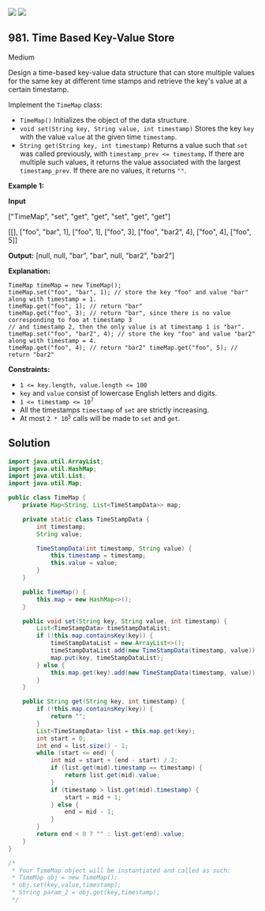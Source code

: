 [![](https://img.shields.io/github/stars/javadev/LeetCode-in-Java?label=Stars&style=flat-square)](https://github.com/javadev/LeetCode-in-Java)
[![](https://img.shields.io/github/forks/javadev/LeetCode-in-Java?label=Fork%20me%20on%20GitHub%20&style=flat-square)](https://github.com/javadev/LeetCode-in-Java/fork)

## 981\. Time Based Key-Value Store

Medium

Design a time-based key-value data structure that can store multiple values for the same key at different time stamps and retrieve the key's value at a certain timestamp.

Implement the `TimeMap` class:

*   `TimeMap()` Initializes the object of the data structure.
*   `void set(String key, String value, int timestamp)` Stores the key `key` with the value `value` at the given time `timestamp`.
*   `String get(String key, int timestamp)` Returns a value such that `set` was called previously, with `timestamp_prev <= timestamp`. If there are multiple such values, it returns the value associated with the largest `timestamp_prev`. If there are no values, it returns `""`.

**Example 1:**

**Input**

["TimeMap", "set", "get", "get", "set", "get", "get"]

[[], ["foo", "bar", 1], ["foo", 1], ["foo", 3], ["foo", "bar2", 4], ["foo", 4], ["foo", 5]]

**Output:** [null, null, "bar", "bar", null, "bar2", "bar2"]

**Explanation:**

    TimeMap timeMap = new TimeMap();
    timeMap.set("foo", "bar", 1); // store the key "foo" and value "bar" along with timestamp = 1.
    timeMap.get("foo", 1); // return "bar"
    timeMap.get("foo", 3); // return "bar", since there is no value corresponding to foo at timestamp 3
    // and timestamp 2, then the only value is at timestamp 1 is "bar".
    timeMap.set("foo", "bar2", 4); // store the key "foo" and value "bar2" along with timestamp = 4.
    timeMap.get("foo", 4); // return "bar2" timeMap.get("foo", 5); // return "bar2" 

**Constraints:**

*   `1 <= key.length, value.length <= 100`
*   `key` and `value` consist of lowercase English letters and digits.
*   <code>1 <= timestamp <= 10<sup>7</sup></code>
*   All the timestamps `timestamp` of `set` are strictly increasing.
*   At most <code>2 * 10<sup>5</sup></code> calls will be made to `set` and `get`.

## Solution

```java
import java.util.ArrayList;
import java.util.HashMap;
import java.util.List;
import java.util.Map;

public class TimeMap {
    private Map<String, List<TimeStampData>> map;

    private static class TimeStampData {
        int timestamp;
        String value;

        TimeStampData(int timestamp, String value) {
            this.timestamp = timestamp;
            this.value = value;
        }
    }

    public TimeMap() {
        this.map = new HashMap<>();
    }

    public void set(String key, String value, int timestamp) {
        List<TimeStampData> timeStampDataList;
        if (!this.map.containsKey(key)) {
            timeStampDataList = new ArrayList<>();
            timeStampDataList.add(new TimeStampData(timestamp, value));
            map.put(key, timeStampDataList);
        } else {
            this.map.get(key).add(new TimeStampData(timestamp, value));
        }
    }

    public String get(String key, int timestamp) {
        if (!this.map.containsKey(key)) {
            return "";
        }
        List<TimeStampData> list = this.map.get(key);
        int start = 0;
        int end = list.size() - 1;
        while (start <= end) {
            int mid = start + (end - start) / 2;
            if (list.get(mid).timestamp == timestamp) {
                return list.get(mid).value;
            }
            if (timestamp > list.get(mid).timestamp) {
                start = mid + 1;
            } else {
                end = mid - 1;
            }
        }
        return end < 0 ? "" : list.get(end).value;
    }
}

/*
 * Your TimeMap object will be instantiated and called as such:
 * TimeMap obj = new TimeMap();
 * obj.set(key,value,timestamp);
 * String param_2 = obj.get(key,timestamp);
 */
```